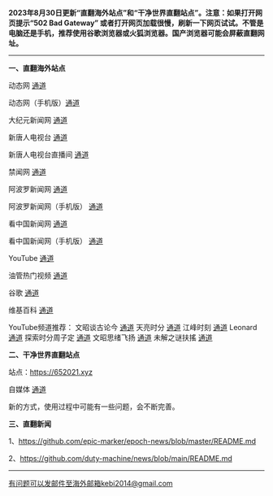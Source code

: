 **2023年8月30日更新“直翻海外站点”和“干净世界直翻站点”。注意：如果打开网页提示“502 Bad Gateway” 或者打开网页加载很慢，刷新一下网页试试。不管是电脑还是手机，推荐使用谷歌浏览器或火狐浏览器。国产浏览器可能会屏蔽直翻网址。**

***

**一、直翻海外站点**

动态网 [通道](https://free.dtku29.xyz/20) 

动态网（手机版）[通道](https://free.dtku29.xyz/21) 

大纪元新闻网 [通道](https://free.dtku29.xyz/21) 

新唐人电视台 [通道](https://free.dtku29.xyz/4) 

新唐人电视台直播间 [通道](https://free.dtku29.xyz/44) 

禁闻网 [通道](https://free.dtku29.xyz/3) 

阿波罗新闻网 [通道](https://free.dtku29.xyz/7) 

阿波罗新闻网（手机版） [通道](https://free.dtku29.xyz/53) 

看中国新闻网 [通道](https://free.dtku29.xyz/26) 

看中国新闻网（手机版） [通道](https://free.dtku29.xyz/54) 

YouTube [通道](https://free.dtku29.xyz/45) 

油管热门视频 [通道](https://free.dtku29.xyz/55) 

谷歌 [通道](https://free.dtku29.xyz/62) 

维基百科 [通道](https://free.dtku29.xyz/63) 

YouTube频道推荐： 文昭谈古论今 [通道](https://free.dtku29.xyz/46)  天亮时分 [通道](https://free.dtku29.xyz/47)  江峰时刻 [通道](https://free.dtku29.xyz/48)  Leonard [通道](https://free.dtku29.xyz/49)  探索时分周子定 [通道](https://free.dtku29.xyz/50) 文昭思绪飞扬 [通道](https://free.dtku29.xyz/51) 未解之谜扶搖 [通道](https://free.dtku29.xyz/52) 

**二、干净世界直翻站点**

站点：https://652021.xyz

自媒体 [通道](https://652021.xyz/zh-CN?tab=cat19)

新的方式，使用过程中可能有一些问题，会不断完善。

**三、直翻新闻**

1、https://github.com/epic-marker/epoch-news/blob/master/README.md

2、https://github.com/duty-machine/news/blob/main/README.md

***


有问题可以发邮件至海外邮箱kebi2014@gmail.com